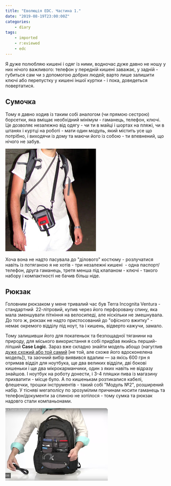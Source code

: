 ```yaml
---
title: "Еволюція EDC. Частина 1."
date: "2019-08-19T23:00:00Z"
categories:
    - diary
tags:
    - imported
    - r:eviewed
    - edc
---
```

Я дуже полюбляю кишені і одяг із ними, водночас дуже давно не ношу у них нічого важливого: телефон у передній кишені заважає, у задній - губиться сам чи з допомогою добрих людей; варто лише залишити ключі або перепустку у кишені іншої куртки - і пока, доведеться повертатися.  
<!--more-->

## Сумочка

Тому я давно ходив із таким собі аналогом (чи прямою сестрою) борсетки, яка вміщає необхідний мінімум - гаманець, телефон, ключі. Це дозволяє незалежно від одягу - чи ти в майці і шортах на пляжі, чи в штанях і куртці на роботі - мати один модуль, який містить усе що потрібно, і виходячи із дому та маючи його із собою - ти впевнений, що нічого не забув.

[![](thumb_00.jpg)](img00.jpg)

Хоча вона не надто пасувала до "ділового" костюму - розлучатися навіть із потяганою я не хотів - три незалежні кишені  - одна паспорт/телефон, друга гаманець, третя менша під клапаном - ключі - такого набору і компактності не бачив більш ніде.

## Рюкзак

Головним рюкзаком у мене тривалий час був Terra Incognita Ventura - стандартний  22-літровий, купив через його перфоровану спину, яка мала зменшувати пітніння на велосипеді, але ніскільки не змешнувала. До того ж, рюкзак не надто пристосований до "офісного вжитку" - немає окремого відділу під ноут, та і кишень, відверто кажучи, замало.

Тому залишивши його для покатеньок та безпощадної тяганини на природу, для міського використання я собі придбав якийсь перший-ліпший **Case Logic**. Зараз вже складно знайти модель абощо (нагуглив [дуже схожий або той самий](https://www.caselogic.com/en-us/us/products/backpacks/case-logic-156-laptop-tablet-backpack-_-bebp_-_115_-_black) \[не той, але схоже його вдосконелена модель]), та заочний вибір виявився вдалим — за якісь 600 грн я отримав відділ для ноутбука, ще два великих відділи, дві бокові кишеньки і ще два мікрокарманчики, один з яких навіть не відразу знайшов. І ноутбук на роботу донести, і 3-4 пляшки пива із магазину прихватити - місце було. А по кишенькам розтикалися кабелі, флешечки, трошки інструментів - такий собі "Модуль №2", розширений набір. У тісняві мегаполісу по зрозумілим причинам носити гаманець та телефон/документи за спиною не хотілося - тому сумка та рюкзак надовго стали компаньонами.

[![](thumb_01.jpg)](img01.jpg)
